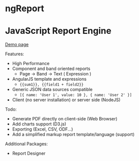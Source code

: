 # ngReport
JavaScript Report Engine
========================

[Demo page](https://katrid.github.io/ngReport/test/test.html)

Features:
* High Performance
* Component and band oriented reports
    * Page -> Band -> Text ( Expression )
* AngularJS template and expressions
    * `{{sum1}}, {{field1 + field2}}`
* Generic JSON data sources compatible
    * `[{ name: 'User 1', value: 10 }, { name: 'User 2' }]`
* Client (no server installation) or server side (NodeJS)

Todo:
* Generate PDF directly on client-side (Web Browser)
* Add charts support (D3.js)
* Exporting (Excel, CSV, ODF...)
* Add a simplified markup report template/language (support)

Additional Packages:
* Report Designer
